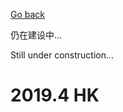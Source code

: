 [Go back](./life/traveling/traveling.md)

仍在建设中...

Still under construction... 
<h1>2019.4 HK</h1>
